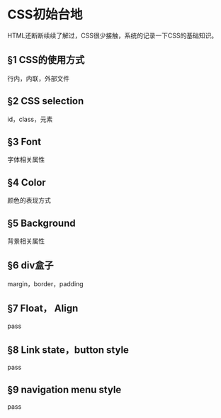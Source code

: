 # CSS初始台地

HTML还断断续续了解过，CSS很少接触，系统的记录一下CSS的基础知识。

## &sect;1 CSS的使用方式

行内，内联，外部文件

## &sect;2 CSS selection

id，class，元素

## &sect;3 Font

字体相关属性

## &sect;4 Color

颜色的表现方式

## &sect;5 Background

背景相关属性

## &sect;6 div盒子

margin，border，padding

## &sect;7 Float， Align

pass

## &sect;8 Link state，button style

pass

## &sect;9 navigation menu style

pass

